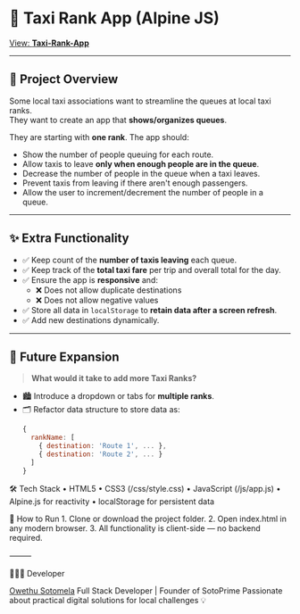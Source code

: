 # 🚖 Taxi Rank App (Alpine JS)

[View: **Taxi-Rank-App**](https://owethusotomela.github.io/taxi-rank-app/)

---

## 📌 Project Overview

Some local taxi associations want to streamline the queues at local taxi ranks.  
They want to create an app that **shows/organizes queues**.

They are starting with **one rank**. The app should:

- Show the number of people queuing for each route.
- Allow taxis to leave **only when enough people are in the queue**.
- Decrease the number of people in the queue when a taxi leaves.
- Prevent taxis from leaving if there aren't enough passengers.
- Allow the user to increment/decrement the number of people in a queue.

---

## ✨ Extra Functionality

- ✅ Keep count of the **number of taxis leaving** each queue.
- ✅ Keep track of the **total taxi fare** per trip and overall total for the day.
- ✅ Ensure the app is **responsive** and:
  - ❌ Does not allow duplicate destinations  
  - ❌ Does not allow negative values
- ✅ Store all data in `localStorage` to **retain data after a screen refresh**.
- ✅ Add new destinations dynamically.

---

## 🔧 Future Expansion

> **What would it take to add more Taxi Ranks?**

- 🏙 Introduce a dropdown or tabs for **multiple ranks**.
- 🗂 Refactor data structure to store data as:  
  ```js
  {
    rankName: [
      { destination: 'Route 1', ... },
      { destination: 'Route 2', ... }
    ]
  }

🛠 Tech Stack
	•	HTML5
	•	CSS3 (/css/style.css)
	•	JavaScript (/js/app.js)
	•	Alpine.js for reactivity
	•	localStorage for persistent data

🚀 How to Run
	1.	Clone or download the project folder.
	2.	Open index.html in any modern browser.
	3.	All functionality is client-side — no backend required.

⸻

🧑🏽‍💻 Developer

[Owethu Sotomela](https://github.com/OwethuSotomela)
Full Stack Developer | Founder of SotoPrime
Passionate about practical digital solutions for local challenges 💡

